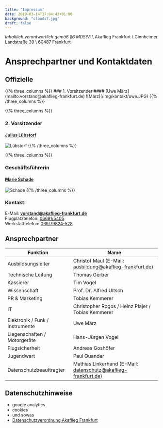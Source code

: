 ```yaml
---
title: "Impressum"
date: 2019-03-14T17:04:43+01:00
background: "clouds7.jpg"
draft: false
---
```

_Inhaltlich verantwortlich gemäß §6 MDStV:_ \\
Akaflieg Frankfurt \\
Ginnheimer Landstraße 39 \\
60487 Frankfurt

# Ansprechpartner und Kontaktdaten

## Offizielle

<div class="row">
{{% three_columns %}}
### 1. Vorsitzender
#### [Uwe März](mailto:vorstand@akaflieg-frankfurt.de)
![März](/img/kontakt/uwe.JPG)
{{% /three_columns %}}

{{% three_columns %}}
### 2. Vorsitzender
#### [Julius Lübstorf](mailto:vorstand@akaflieg-frankfurt.de)
![Lübstorf](/img/kontakt/bierjulius.JPG)
{{% /three_columns %}}

{{% three_columns %}}
### Geschäftsführerin
#### [Marie Schade](mailto:vorstand@akaflieg-frankfurt.de)
![Schade](/img/kontakt/marie.jpg)
{{% /three_columns %}}
</div>

### Kontakt:
E-Mail: **[vorstand@akaflieg-frankfurt.de](mailto:vorstand@akaflieg-frankfurt.de)**
<br>Flugplatztelefon: [06691/5405](tel:+4966915405)
<br>Werkstatttelefon: [069/79824-528](tel:+496979824528)

## Ansprechpartner
**Funktion** | **Name**
---- | ----
Ausbildsungsleiter | Christof Maul (E-Mail: [ausbildung@akaflieg-frankfurt.de](mailto:ausbildung@akaflieg-frankfurt.de))
Technische Leitung | Thomas Gerber
Kassierer | Tim Vogel
Wissenschaft | Prof. Dr. Alfred Ultsch
PR & Marketing | Tobias Kemmerer
IT | Christopher Rogos / Heinz Plajer / Tobias Kemmerer
Elektronik / Funk / Instrumente | Uwe März
Liegenschaften / Motorgeräte | Hans-Jürgen Vogel
Flugsicherheit |  Andreas Goshöfer
Jugendwart | Paul Quander
Datenschutzbeauftragter | Mathias Linkerhand (E-Mail: [datenschutz@akaflieg-frankfurt.de](mailto:datenschutz@akaflieg-frankfurt.de))

## Datenschutzhinweise
- google analytics
- cookies
- und sowas
- <a href="/documents/test.pdf" target="blank">Datenschutzverordnung Akaflieg Frankfurt</a>
